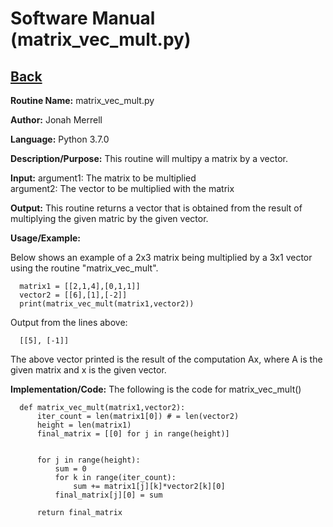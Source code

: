 # Software Manual (matrix_vec_mult.py)

## [Back](softwaremanual.md)

**Routine Name:**           matrix_vec_mult.py

**Author:** Jonah Merrell

**Language:** Python 3.7.0

**Description/Purpose:** This routine will multipy a matrix by a vector. 

**Input:** argument1: The matrix to be multiplied <br>
		   argument2: The vector to be multiplied with the matrix <br>
		   
**Output:** This routine returns a vector that is obtained from the result of multiplying the given matric by the given vector.

**Usage/Example:**

Below shows an example of a 2x3 matrix being multiplied by a 3x1 vector using the routine
 "matrix_vec_mult". 

      matrix1 = [[2,1,4],[0,1,1]]
      vector2 = [[6],[1],[-2]]
      print(matrix_vec_mult(matrix1,vector2))

Output from the lines above:

      [[5], [-1]]

The above vector printed is the result of the computation Ax, where A is the given matrix and x is the given vector.

**Implementation/Code:** The following is the code for matrix_vec_mult()


      def matrix_vec_mult(matrix1,vector2):
          iter_count = len(matrix1[0]) # = len(vector2)
          height = len(matrix1)
          final_matrix = [[0] for j in range(height)]
      
      
          for j in range(height):
              sum = 0
              for k in range(iter_count):
                  sum += matrix1[j][k]*vector2[k][0]
              final_matrix[j][0] = sum
      
          return final_matrix


